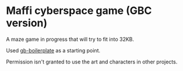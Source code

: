 # Maffi cyberspace game (GBC version)

A maze game in progress that will try to fit into 32KB.

Used [gb-boilerplate](https://github.com/ISSOtm/gb-boilerplate) as a starting point.

Permission isn't granted to use the art and characters in other projects.
